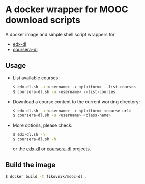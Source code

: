 # A docker wrapper for MOOC download scripts

A docker image and simple shell script wrappers for
- [edx-dl](https://github.com/coursera-dl/edx-dl)
- [coursera-dl](https://github.com/coursera-dl/coursera-dl)

## Usage

- List available courses:

  ```sh
  $ edx-dl.sh -u <username> -x <platform> --list-courses
  $ coursera-dl.sh -u <username> --list-courses
  ```

- Download a course content to the current working directory:

  ```sh
  $ edx-dl.sh -u <username> -x <platform> <course-url>
  $ coursera-dl.sh -u <username> <class-name>
  ```

- More options, please check:
  ```sh
  $ edx-dl.sh -h
  $ coursera-dl.sh -h
  ```

  or the [edx-dl](https://github.com/coursera-dl/edx-dl) or [coursera-dl](https://github.com/coursera-dl/coursera-dl) projects.

## Build the image

```sh
$ docker build -t fikovnik/mooc-dl .
```
